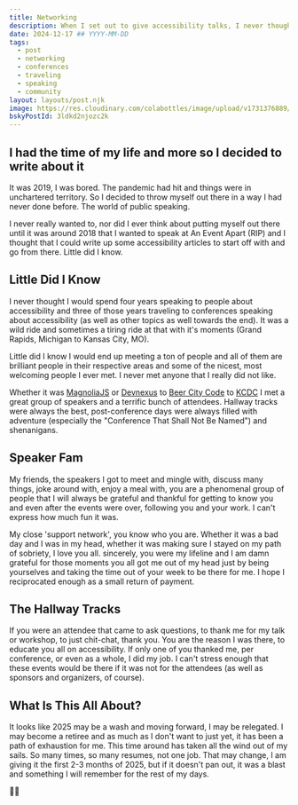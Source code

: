 ```yaml
---
title: Networking
description: When I set out to give accessibility talks, I never thought I'd meet some of the best people ever
date: 2024-12-17 ## YYYY-MM-DD
tags:
  - post
  - networking
  - conferences
  - traveling
  - speaking
  - community
layout: layouts/post.njk
image: https://res.cloudinary.com/colabottles/image/upload/v1731376889/social-card-networking.png
bskyPostId: 3ldkd2njozc2k
---
```


## I had the time of my life and more so I decided to write about it

It was 2019, I was bored. The pandemic had hit and things were in unchartered territory. So I decided to throw myself out there in a way I had never done before. The world of public speaking.

I never really wanted to, nor did I ever think about putting myself out there until it was around 2018 that I wanted to speak at An Event Apart (RIP) and I thought that I could write up some accessibility articles to start off with and go from there. Little did I know.

## Little Did I Know

I never thought I would spend four years speaking to people about accessibility and three of those years traveling to conferences speaking about accessibility (as well as other topics as well towards the end). It was a wild ride and sometimes a tiring ride at that with it's moments (Grand Rapids, Michigan to Kansas City, MO).

Little did I know I would end up meeting a ton of people and all of them are brilliant people in their respective areas and some of the nicest, most welcoming people I ever met. I never met anyone that I really did not like.

Whether it was [MagnoliaJS](https://magnoliajs.com) or [Devnexus](https://devnexus.org) to [Beer City Code](https://www.beercitycode.com/) to [KCDC](https://kcdc.info) I met a great group of speakers and a terrific bunch of attendees. Hallway tracks were always the best, post-conference days were always filled with adventure (especially the &quot;Conference That Shall Not Be Named&quot;) and shenanigans.

## Speaker Fam

My friends, the speakers I got to meet and mingle with, discuss many things, joke around with, enjoy a meal with, you are a phenomenal group of people that I will always be grateful and thankful for getting to know you and even after the events were over, following you and your work. I can't express how much fun it was.

My close 'support network', you know who you are. Whether it was a bad day and I was in my head, whether it was making sure I stayed on my path of sobriety, I love you all. sincerely, you were my lifeline and I am damn grateful for those moments you all got me out of my head just by being yourselves and taking the time out of your week to be there for me. I hope I reciprocated enough as a small return of payment.

## The Hallway Tracks

If you were an attendee that came to ask questions, to thank me for my talk or workshop, to just chit-chat, thank you. You are the reason I was there, to educate you all on accessibility. If only one of you thanked me, per conference, or even as a whole, I did my job. I can't stress enough that these events would be there if it was not for the attendees (as well as sponsors and organizers, of course).

## What Is This All About&quest;

It looks like 2025 may be a wash and moving forward, I may be relegated. I may become a retiree and as much as I don't want to just yet, it has been a path of exhaustion for me. This time around has taken all the wind out of my sails. So many times, so many resumes, not one job. That may change, I am giving it the first 2-3 months of 2025, but if it doesn't pan out, it was a blast and something I will remember for the rest of my days.

✌🏻